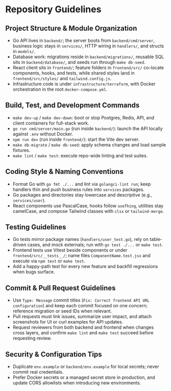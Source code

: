 # Repository Guidelines

## Project Structure & Module Organization
- Go API lives in `backend/`; the server boots from `backend/cmd/server`, business logic stays in `services/`, HTTP wiring in `handlers/`, and structs in `models/`.
- Database work: migrations reside in `backend/migrations/`, reusable SQL sits in `backend/database/`, and seeds run through `make db-seed`.
- React client sits in `frontend/`; feature folders in `frontend/src/` co-locate components, hooks, and tests, while shared styles land in `frontend/src/styles/` and `tailwind.config.js`.
- Infrastructure code is under `infrastructure/terraform`, with Docker orchestration in the root `docker-compose.yml`.

## Build, Test, and Development Commands
- `make dev-up` / `make dev-down`: boot or stop Postgres, Redis, API, and client containers for full-stack work.
- `go run cmd/server/main.go` (run inside `backend/`): launch the API locally against `.env` without Docker.
- `npm run dev` (run inside `frontend/`): start the Vite dev server.
- `make db-migrate` / `make db-seed`: apply schema changes and load sample fixtures.
- `make lint` / `make test`: execute repo-wide linting and test suites.

## Coding Style & Naming Conventions
- Format Go with `go fmt ./...` and lint via `golangci-lint run`; keep handlers thin and push business rules into `services` packages.
- Go packages and directories stay lowercase and descriptive (e.g., `services/user`).
- React components use PascalCase, hooks follow `useThing`, utilities stay camelCase, and compose Tailwind classes with `clsx` or `tailwind-merge`.

## Testing Guidelines
- Go tests mirror package names (`handlers/user_test.go`), rely on table-driven cases, and mock externals; run with `go test ./...` or `make test`.
- Frontend tests use Vitest beside components or under `frontend/src/__tests__/`; name files `ComponentName.test.jsx` and execute via `npm test` or `make test`.
- Add a happy-path test for every new feature and backfill regressions when bugs surface.

## Commit & Pull Request Guidelines
- Use `Type: Message` commit titles (`Fix: Correct frontend API URL configuration`) and keep each commit focused on one concern; reference migration or seed IDs when relevant.
- Pull requests must link issues, summarize user impact, and attach screenshots for UI or curl examples for API updates.
- Request reviewers from both backend and frontend when changes cross layers, and confirm `make lint` and `make test` succeed before requesting review.

## Security & Configuration Tips
- Duplicate `env.example` or `backend/env.example` for local secrets; never commit real credentials.
- Prefer Docker secrets or a managed secret store in production, and update CORS allowlists when introducing new environments.
